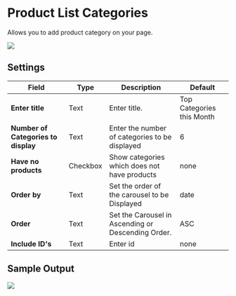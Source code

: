 # Product List Categories

Allows you to add product category on your page.

![](http://transvelo.github.io/docs/electro/images/vc-product-list-category-setting.png)

## Settings

| Field | Type | Description | Default
| -- | -- | -- | -- |
| **Enter title** | Text |  Enter title. | Top Categories this Month
| **Number of Categories to display** | Text |  Enter the number of categories to be displayed | 6
| **Have no products** | Checkbox |  Show categories which does not have products | none
| **Order by** | Text |  Set the order of the carousel to be Displayed | date
| **Order** | Text | Set the Carousel in Ascending or Descending Order. | ASC
| **Include ID's** | Text |  Enter id | none


## Sample Output

![](http://transvelo.github.io/docs/electro/images/vc-product-list-category-output.png)
